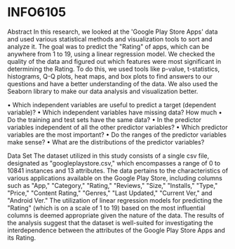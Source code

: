 # INFO6105
Abstract
In this research, we looked at the 'Google Play Store Apps' data and used various statistical methods and visualization tools to sort and analyze it. The goal was to predict the "Rating" of apps, which can be anywhere from 1 to 19, using a linear regression model. We checked the quality of the data and figured out which features were most significant in determining the Rating. To do this, we used tools like p-value, t-statistics, histograms, Q-Q plots, heat maps, and box plots to find answers to our questions and have a better understanding of the data. We also used the Seaborn library to make our data analysis and visualization better.


• Which independent variables are useful to predict a target (dependent variable)?
• Which independent variables have missing data? How much
• Do the training and test sets have the same data?
• In the predictor variables independent of all the other predictor variables?
• Which predictor variables are the most important?
• Do the ranges of the predictor variables make sense?
• What are the distributions of the predictor variables?

Data Set
The dataset utilized in this study consists of a single csv file, designated as "googleplaystore.csv," which encompasses a range of 0 to 10841 instances and 13 attributes. The data pertains to the characteristics of various applications available on the Google Play Store, including columns such as "App," "Category," "Rating," "Reviews," "Size," "Installs," "Type," "Price," "Content Rating," "Genres," "Last Updated," "Current Ver," and "Android Ver." The utilization of linear regression models for predicting the "Rating" (which is on a scale of 1 to 19) based on the most influential columns is deemed appropriate given the nature of the data. The results of the analysis suggest that the dataset is well-suited for investigating the interdependence between the attributes of the Google Play Store Apps and its Rating.
